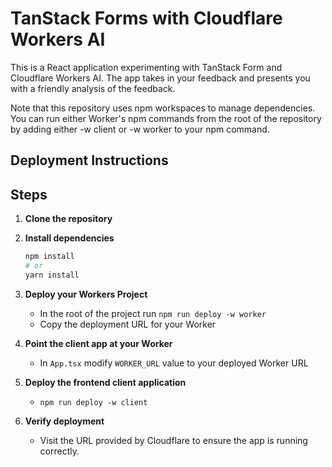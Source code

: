 # TanStack Forms with Cloudflare Workers AI

This is a React application experimenting with TanStack Form and Cloudflare Workers AI. The app takes in your feedback and presents you with a friendly analysis of the feedback. 

Note that this repository uses npm workspaces to manage dependencies. You can run either Worker's npm commands from the root of the repository by adding either -w client or -w worker to your npm command.

## Deployment Instructions

## Steps

1. **Clone the repository**
2. **Install dependencies**
    ```bash
    npm install
    # or
    yarn install
    ```

3. **Deploy your Workers Project**
    - In the root of the project run `npm run deploy -w worker`
    - Copy the deployment URL for your Worker

4. **Point the client app at your Worker**
    - In `App.tsx` modify `WORKER_URL` value to your deployed Worker URL

5. **Deploy the frontend client application**
    - `npm run deploy -w client`

6. **Verify deployment**
    - Visit the URL provided by Cloudflare to ensure the app is running correctly.
